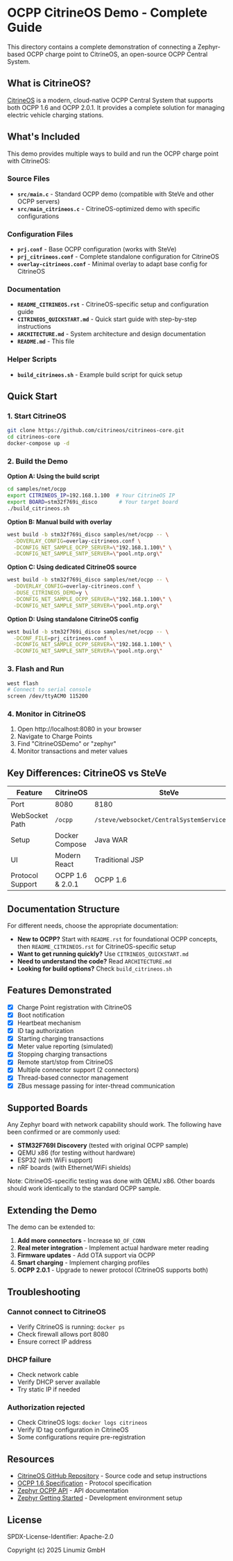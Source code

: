 # OCPP CitrineOS Demo - Complete Guide

This directory contains a complete demonstration of connecting a Zephyr-based OCPP charge point to CitrineOS, an open-source OCPP Central System.

## What is CitrineOS?

[CitrineOS](https://github.com/citrineos/citrineos-core) is a modern, cloud-native OCPP Central System that supports both OCPP 1.6 and OCPP 2.0.1. It provides a complete solution for managing electric vehicle charging stations.

## What's Included

This demo provides multiple ways to build and run the OCPP charge point with CitrineOS:

### Source Files
- **`src/main.c`** - Standard OCPP demo (compatible with SteVe and other OCPP servers)
- **`src/main_citrineos.c`** - CitrineOS-optimized demo with specific configurations

### Configuration Files
- **`prj.conf`** - Base OCPP configuration (works with SteVe)
- **`prj_citrineos.conf`** - Complete standalone configuration for CitrineOS
- **`overlay-citrineos.conf`** - Minimal overlay to adapt base config for CitrineOS

### Documentation
- **`README_CITRINEOS.rst`** - CitrineOS-specific setup and configuration guide
- **`CITRINEOS_QUICKSTART.md`** - Quick start guide with step-by-step instructions
- **`ARCHITECTURE.md`** - System architecture and design documentation
- **`README.md`** - This file

### Helper Scripts
- **`build_citrineos.sh`** - Example build script for quick setup

## Quick Start

### 1. Start CitrineOS

```bash
git clone https://github.com/citrineos/citrineos-core.git
cd citrineos-core
docker-compose up -d
```

### 2. Build the Demo

**Option A: Using the build script**
```bash
cd samples/net/ocpp
export CITRINEOS_IP=192.168.1.100  # Your CitrineOS IP
export BOARD=stm32f769i_disco       # Your target board
./build_citrineos.sh
```

**Option B: Manual build with overlay**
```bash
west build -b stm32f769i_disco samples/net/ocpp -- \
  -DOVERLAY_CONFIG=overlay-citrineos.conf \
  -DCONFIG_NET_SAMPLE_OCPP_SERVER=\"192.168.1.100\" \
  -DCONFIG_NET_SAMPLE_SNTP_SERVER=\"pool.ntp.org\"
```

**Option C: Using dedicated CitrineOS source**
```bash
west build -b stm32f769i_disco samples/net/ocpp -- \
  -DOVERLAY_CONFIG=overlay-citrineos.conf \
  -DUSE_CITRINEOS_DEMO=y \
  -DCONFIG_NET_SAMPLE_OCPP_SERVER=\"192.168.1.100\" \
  -DCONFIG_NET_SAMPLE_SNTP_SERVER=\"pool.ntp.org\"
```

**Option D: Using standalone CitrineOS config**
```bash
west build -b stm32f769i_disco samples/net/ocpp -- \
  -DCONF_FILE=prj_citrineos.conf \
  -DCONFIG_NET_SAMPLE_OCPP_SERVER=\"192.168.1.100\" \
  -DCONFIG_NET_SAMPLE_SNTP_SERVER=\"pool.ntp.org\"
```

### 3. Flash and Run

```bash
west flash
# Connect to serial console
screen /dev/ttyACM0 115200
```

### 4. Monitor in CitrineOS

1. Open http://localhost:8080 in your browser
2. Navigate to Charge Points
3. Find "CitrineOSDemo" or "zephyr"
4. Monitor transactions and meter values

## Key Differences: CitrineOS vs SteVe

| Feature | CitrineOS | SteVe |
|---------|-----------|-------|
| Port | 8080 | 8180 |
| WebSocket Path | `/ocpp` | `/steve/websocket/CentralSystemService/<id>` |
| Setup | Docker Compose | Java WAR |
| UI | Modern React | Traditional JSP |
| Protocol Support | OCPP 1.6 & 2.0.1 | OCPP 1.6 |

## Documentation Structure

For different needs, choose the appropriate documentation:

- **New to OCPP?** Start with `README.rst` for foundational OCPP concepts, then `README_CITRINEOS.rst` for CitrineOS-specific setup
- **Want to get running quickly?** Use `CITRINEOS_QUICKSTART.md`
- **Need to understand the code?** Read `ARCHITECTURE.md`
- **Looking for build options?** Check `build_citrineos.sh`

## Features Demonstrated

- [x] Charge Point registration with CitrineOS
- [x] Boot notification
- [x] Heartbeat mechanism
- [x] ID tag authorization
- [x] Starting charging transactions
- [x] Meter value reporting (simulated)
- [x] Stopping charging transactions
- [x] Remote start/stop from CitrineOS
- [x] Multiple connector support (2 connectors)
- [x] Thread-based connector management
- [x] ZBus message passing for inter-thread communication

## Supported Boards

Any Zephyr board with network capability should work. The following have been confirmed or are commonly used:
- **STM32F769I Discovery** (tested with original OCPP sample)
- QEMU x86 (for testing without hardware)
- ESP32 (with WiFi support)
- nRF boards (with Ethernet/WiFi shields)

Note: CitrineOS-specific testing was done with QEMU x86. Other boards should work identically to the standard OCPP sample.

## Extending the Demo

The demo can be extended to:

1. **Add more connectors** - Increase `NO_OF_CONN`
2. **Real meter integration** - Implement actual hardware meter reading
3. **Firmware updates** - Add OTA support via OCPP
4. **Smart charging** - Implement charging profiles
5. **OCPP 2.0.1** - Upgrade to newer protocol (CitrineOS supports both)

## Troubleshooting

### Cannot connect to CitrineOS
- Verify CitrineOS is running: `docker ps`
- Check firewall allows port 8080
- Ensure correct IP address

### DHCP failure
- Check network cable
- Verify DHCP server available
- Try static IP if needed

### Authorization rejected
- Check CitrineOS logs: `docker logs citrineos`
- Verify ID tag configuration in CitrineOS
- Some configurations require pre-registration

## Resources

- [CitrineOS GitHub Repository](https://github.com/citrineos/citrineos-core) - Source code and setup instructions
- [OCPP 1.6 Specification](https://www.openchargealliance.org/) - Protocol specification
- [Zephyr OCPP API](https://docs.zephyrproject.org/latest/connectivity/networking/api/ocpp.html) - API documentation
- [Zephyr Getting Started](https://docs.zephyrproject.org/latest/develop/getting_started/) - Development environment setup

## License

SPDX-License-Identifier: Apache-2.0

Copyright (c) 2025 Linumiz GmbH
